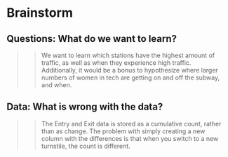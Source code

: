 # Brainstorm

## Questions: What do we want to learn?

>> We want to learn which stations have the highest amount of traffic, as well as when they experience high traffic.
Additionally, it would be a bonus to hypothesize where larger numbers of women in tech are getting on and off the
subway, and when.

## Data: What is wrong with the data?

>> The Entry and Exit data is stored as a cumulative count, rather than as change. The problem with simply creating
a new column with the differences is that when you switch to a new turnstile, the count is different. 
